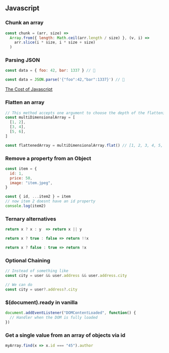 ## Javascript

### Chunk an array

```js
const chunk = (arr, size) =>
  Array.from({ length: Math.ceil(arr.length / size) }, (v, i) =>
    arr.slice(i * size, i * size + size)
  )
```

### Parsing JSON

```js
const data = { foo: 42, bar: 1337 } // 🐌

const data = JSON.parse('{"foo":42,"bar":1337}') // 🚀
```

[The Cost of Javascript](https://v8.dev/blog/cost-of-javascript-2019#json)

### Flatten an array

```js
// This method accepts one argument to choose the depth of the flattening
const multiDimensionalArray = [
  [1, 2],
  [3, 4],
  [5, 6],
]

const flattenedArray = multiDimensionalArray.flat() // [1, 2, 3, 4, 5, 6]
```

### Remove a property from an Object

```js
const item = {
  id: 1,
  price: 50,
  image: "item.jpeg",
}

const { id, ...item2 } = item
// now item 2 doesnt have an id property
console.log(item2)
```

### Ternary alternatives

```js
return x ? x : y  => return x || y

return x ? true : false => return !!x

return x ? false : true => return !x

```

### Optional Chaining

```js
// Instead of something like
const city = user && user.address && user.address.city

// We can do
const city = user?.address?.city
```

### \$(document).ready in vanilla

```js
document.addEventListener("DOMContentLoaded", function() {
  // Handler when the DOM is fully loaded
})
```

### Get a single value from an array of objects via id

```js
myArray.find(x => x.id === "45").author
```
